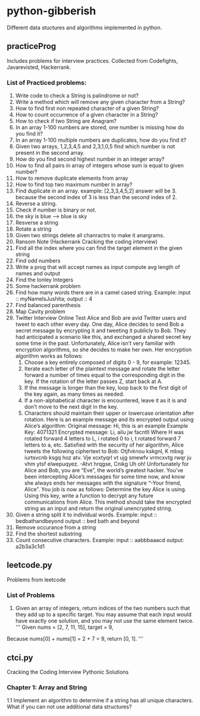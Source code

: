 # python-gibberish

Different data stuctures and algorithms implemented in python.

## practiceProg

Includes problems for interview practices. Collected from Codefights, Javarevisted, Hackerrank. 

### List of Practiced problems:

1. Write code to check a String is palindrome or not?
2. Write a method which will remove any given character from a String?
3. How to find first non repeated character of a given String?
4. How to count occurrence of a given character in a String?
5. How to check if two String are Anagram?
6. In an array 1-100 numbers are stored, one number is missing how do you find it?
7. In an array 1-100 multiple numbers are duplicates, how do you find it?
8. Given two arrays, 1,2,3,4,5 and 2,3,1,0,5 find which number is not present in the second array.
9. How do you find second highest number in an integer array?
10. How to find all pairs in array of integers whose sum is equal to given number?
11. How to remove duplicate elements from array
12. How to find top two maximum number in array?
13. Find duplicate in an array. example: [2,3,3,4,5,2] answer will be 3. because the second index of 3 is less than the second index of 2.
14. Reverse a string.
15. Check if number is binary or not.
16. the sky is blue --> blue is sky
17. Resverse a string
18. Rotate a string
19. Given two strings delete all chanractrs to make it anargrams.
20. Ransom Note (Hackerrank Cracking the coding interview)
21. Find all the index where you can find the target element in the given string
22. Find odd numbers
23. Write a prog that will accept names as input compute avg length of names and output
24. Find the lonley Integers
25. Some hackerrank problem
26. Find how many words there are in a camel cased string. Example: input :: myNameIsJushita; output :: 4
27. Find balanced parenthesis
28. Map Cavity problem
29. Twitter Interview Online Test 
    Alice and Bob are avid Twitter users and tweet to each other every day. One day, Alice decides to send Bob a secret message by encrypting it and tweeting it publicly to Bob. They had anticipated a scenario like this, and exchanged a shared secret key some time in the past. Unfortunately, Alice isn’t very familiar with encryption algorithms, so she decides to make her own. Her encryption algorithm works as follows: 
    1. Choose a key entirely composed of digits 0 - 9, for example: 12345. 
    2. Iterate each letter of the plaintext message and rotate the letter forward a number of times equal to the corresponding digit in the key. If the rotation of the letter passes Z, start back at A. 
    3. If the message is longer than the key, loop back to the first digit of the key again, as many times as needed. 
    4. If a non-alphabetical character is encountered, leave it as it is and don’t move to the next digit in the key. 
    5. Characters should maintain their upper or lowercase orientation after rotation. 
    Here is an example message and its encrypted output using Alice’s algorithm: 
    Original message: Hi, this is an example 
    Example Key: 4071321 
    Encrypted message: Li, ailu jw facntll 
    Where H was rotated forward 4 letters to L, i rotated 0 to i, t rotated forward 7 letters to a, etc. 
    Satisfied with the security of her algorithm, Alice tweets the following ciphertext to Bob: 
    Otjfvknou kskgnl, K mbxg iurtsvcnb ksgq hoz atv. Vje xcxtyqrl vt ujg smewfv vrmcxvtg rwqr ju vhm ytsf elwepuqyez. -Atvt hrqgse, Cnikg 
    Uh oh! Unfortunately for Alice and Bob, you are “Eve”, the world’s greatest hacker. You’ve been intercepting Alice’s messages for some time now, and know she always ends her messages with the signature “-Your friend, Alice”. You job is now as follows: 
    Determine the key Alice is using. 
    Using this key, write a function to decrypt any future communications from Alice. This method should take the encrypted string as an input and return the original unencrypted string.
30. Given a string split it to individual words. Example: input :: bedbathandbeyond output :: bed bath and beyond
31. Remove occurance from a string
32. Find the shortest substring
33. Count consecutive characters. Example: input :: aabbbaaacd output: a2b3a3c1d1

## leetcode.py

Problems from leetcode

### List of Problems

1. Given an array of integers, return indices of the two numbers such that they add up to a specific target. You may assume that each input would have exactly one solution, and you may not use the same element twice.
'''
Given nums = [2, 7, 11, 15], target = 9,

Because nums[0] + nums[1] = 2 + 7 = 9,
return [0, 1].
'''
## ctci.py

Cracking the Coding Interview Pythonic Solutions

### Chapter 1: Array and String
1.1 Implement an algorithm to determine if a string has all unique characters. What if you can not use additional data structures?

